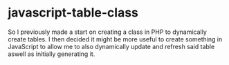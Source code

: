 # javascript-table-class
So I previously made a start on creating a class in PHP to dynamically create tables. I then decided it might be more useful to create something in JavaScript to allow me to also dynamically update and refresh said table aswell as initially generating it.
